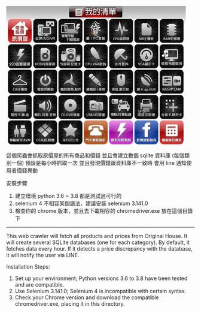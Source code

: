 <p float="left">
  <img src="/coolpc.jpg" width="480" />
</p>

這個爬蟲會抓取原價屋的所有商品和價錢
並且會建立數個 sqlite 資料庫 (每個類別一個)
預設是每小時抓取一次
並且發現價錢跟資料庫不一致時
會用 line 通知使用者價錢異動

安裝步驟
1. 建立環境 python 3.6 ~ 3.8 都是測試過可行的
2. selenium 4 不相容某個語法，建議安裝 selenium 3.141.0
3. 檢查你的 chrome 版本，並且去下載相容的 chromedriver.exe 放在這個目錄下

-------------------------------------------------------------------------------------------------

This web crawler will fetch all products and prices from Original House.
It will create several SQLite databases (one for each category).
By default, it fetches data every hour.
If it detects a price discrepancy with the database, it will notify the user via LINE.

Installation Steps:
1. Set up your environment; Python versions 3.6 to 3.8 have been tested and are compatible.
2. Use Selenium 3.141.0; Selenium 4 is incompatible with certain syntax.
3. Check your Chrome version and download the compatible chromedriver.exe, placing it in this directory.


